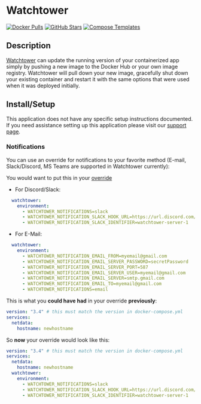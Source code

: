 # Watchtower

[![Docker Pulls](https://img.shields.io/docker/pulls/containrrr/watchtower?style=flat-square&color=607D8B&label=docker%20pulls&logo=docker)](https://hub.docker.com/r/containrrr/watchtower)
[![GitHub Stars](https://img.shields.io/github/stars/containrrr/watchtower?style=flat-square&color=607D8B&label=github%20stars&logo=github)](https://github.com/containrrr/watchtower)
[![Compose Templates](https://img.shields.io/static/v1?style=flat-square&color=607D8B&label=compose&message=templates)](https://github.com/GhostWriters/DockSTARTer/tree/master/compose/.apps/watchtower)

## Description

[Watchtower](https://containrrr.dev/watchtower/) can update the running version
of your containerized app simply by pushing a new image to the Docker Hub or
your own image registry. Watchtower will pull down your new image, gracefully
shut down your existing container and restart it with the same options that were
used when it was deployed initially.

## Install/Setup

This application does not have any specific setup instructions documented. If
you need assistance setting up this application please visit our
[support page](https://dockstarter.com/basics/support/).

### Notifications

You can use an override for notifications to your favorite method (E-mail,
Slack/Discord, MS Teams are supported in Watchtower currently):

You would want to put this in your
[override](https://dockstarter.com/overrides/introduction/)

- For Discord/Slack:

```yaml
  watchtower:
    environment:
      - WATCHTOWER_NOTIFICATIONS=slack
      - WATCHTOWER_NOTIFICATION_SLACK_HOOK_URL=https://url.discord.com/slack
      - WATCHTOWER_NOTIFICATION_SLACK_IDENTIFIER=watchtower-server-1
```

- For E-Mail:

```yaml
  watchtower:
    environment:
      - WATCHTOWER_NOTIFICATION_EMAIL_FROM=myemail@gmail.com
      - WATCHTOWER_NOTIFICATION_EMAIL_SERVER_PASSWORD=secretPassword
      - WATCHTOWER_NOTIFICATION_EMAIL_SERVER_PORT=587
      - WATCHTOWER_NOTIFICATION_EMAIL_SERVER_USER=myemail@gmail.com
      - WATCHTOWER_NOTIFICATION_EMAIL_SERVER=smtp.gmail.com
      - WATCHTOWER_NOTIFICATION_EMAIL_TO=myemail@gmail.com
      - WATCHTOWER_NOTIFICATIONS=email
```

This is what you **could have had** in your override **previously**:

```yaml
version: "3.4" # this must match the version in docker-compose.yml
services:
  netdata:
    hostname: newhostname
```

So **now** your override would look like this:

```yaml
version: "3.4" # this must match the version in docker-compose.yml
services:
  netdata:
    hostname: newhostname
  watchtower:
    environment:
      - WATCHTOWER_NOTIFICATIONS=slack
      - WATCHTOWER_NOTIFICATION_SLACK_HOOK_URL=https://url.discord.com/slack
      - WATCHTOWER_NOTIFICATION_SLACK_IDENTIFIER=watchtower-server-1
```
